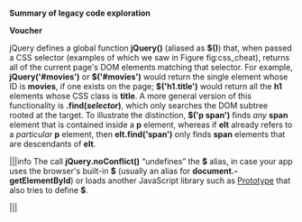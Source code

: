 **Summary of legacy code exploration**

**Voucher**

jQuery defines a global function **jQuery()** (aliased as **<span>\$</span>()**) that, when passed a CSS selector (examples of which we saw in Figure fig:css_cheat), returns all of the current page's DOM elements matching that selector.  For example, **jQuery('\#movies')** or **<span>\$</span>('\#movies')** would return the single element whose ID is **movies**, if one exists on the page; **<span>\$</span>('h1.title')** would return all the **h1** elements whose CSS class is **title**. A more general version of this functionality is **.find(***selector***)**, which only searches the DOM subtree rooted at the target.  To illustrate the distinction, **<span>\$</span>('p span')** finds *any* **span** element that is contained inside a **p** element, whereas if **elt** already refers to a *particular* **p** element, then **elt.find('span')** only finds **span** elements that are descendants of **elt**.


|||info
The call **jQuery.noConflict()** “undefines” the **<span>\$</span>** alias, in case your app uses the browser's built-in **<span>\$</span>** (usually an alias for **document.\-getElementById**) or loads another JavaScript library such as [Prototype](http://prototypejs.org) that also tries to define **<span>\$</span>**.

|||